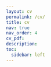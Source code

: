 ```yaml
---
layout: cv
permalink: /cv/
title: cv
nav: true
nav_order: 4
cv_pdf:
description: 
toc:
  sidebar: left
---
```

